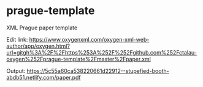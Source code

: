 # prague-template
XML Prague paper template

Edit link: https://www.oxygenxml.com/oxygen-xml-web-author/app/oxygen.html?url=gitgh%3A%2F%2Fhttps%253A%252F%252Fgithub.com%252Fctalau-oxygen%252Fprague-template%2Fmaster%2Fpaper.xml

Output: https://5c55a60ca538220661d22912--stupefied-booth-abdb51.netlify.com/paper.pdf
